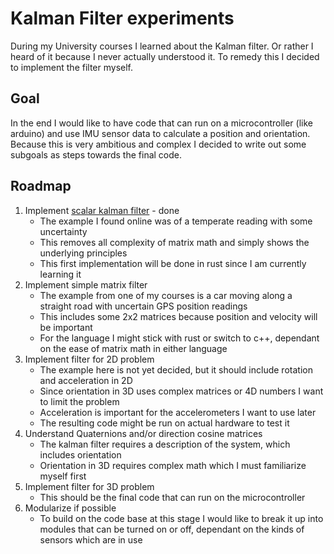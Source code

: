 # Kalman Filter experiments

During my University courses I learned about the Kalman filter. Or rather I heard of it because I never actually understood it. 
To remedy this I decided to implement the filter myself.

## Goal

In the end I would like to have code that can run on a microcontroller (like arduino) and use IMU sensor data to calculate a position and orientation.
Because this is very ambitious and complex I decided to write out some subgoals as steps towards the final code.

## Roadmap

1. Implement [scalar kalman filter](./scalar_filter/AboutScalarFilter.md) - done
    - The example I found online was of a temperate reading with some uncertainty
    - This removes all complexity of matrix math and simply shows the underlying principles
    - This first implementation will be done in rust since I am currently learning it
2. Implement simple matrix filter
    - The example from one of my courses is a car moving along a straight road with uncertain GPS position readings
    - This includes some 2x2 matrices because position and velocity will be important
    - For the language I might stick with rust or switch to c++, dependant on the ease of matrix math in either language
3. Implement filter for 2D problem
    - The example here is not yet decided, but it should include rotation and acceleration in 2D
    - Since orientation in 3D uses complex matrices or 4D numbers I want to limit the problem 
    - Acceleration is important for the accelerometers I want to use later
    - The resulting code might be run on actual hardware to test it
4. Understand Quaternions and/or direction cosine matrices 
    - The kalman filter requires a description of the system, which includes orientation
    - Orientation in 3D requires complex math which I must familiarize myself first
5. Implement filter for 3D problem
    - This should be the final code that can run on the microcontroller
6. Modularize if possible
    - To build on the code base at this stage I would like to break it up into modules that can be turned on or off, dependant on the kinds of sensors which are in use
